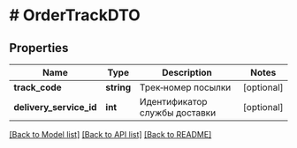# # OrderTrackDTO

## Properties

Name | Type | Description | Notes
------------ | ------------- | ------------- | -------------
**track_code** | **string** | Трек‑номер посылки | [optional]
**delivery_service_id** | **int** | Идентификатор службы доставки | [optional]

[[Back to Model list]](../../README.md#models) [[Back to API list]](../../README.md#endpoints) [[Back to README]](../../README.md)
